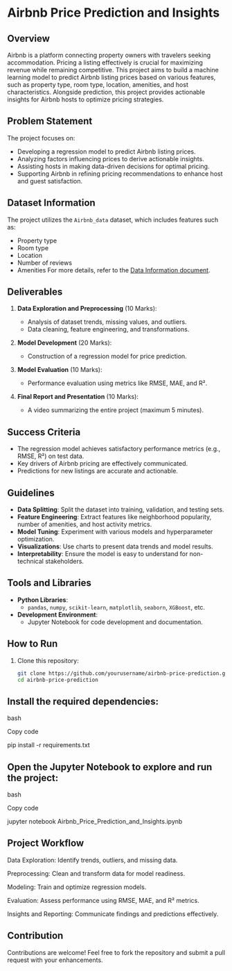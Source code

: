 # Airbnb Price Prediction and Insights

## Overview
Airbnb is a platform connecting property owners with travelers seeking accommodation. Pricing a listing effectively is crucial for maximizing revenue while remaining competitive. This project aims to build a machine learning model to predict Airbnb listing prices based on various features, such as property type, room type, location, amenities, and host characteristics. Alongside prediction, this project provides actionable insights for Airbnb hosts to optimize pricing strategies.

## Problem Statement
The project focuses on:
- Developing a regression model to predict Airbnb listing prices.
- Analyzing factors influencing prices to derive actionable insights.
- Assisting hosts in making data-driven decisions for optimal pricing.
- Supporting Airbnb in refining pricing recommendations to enhance host and guest satisfaction.

## Dataset Information
The project utilizes the `Airbnb_data` dataset, which includes features such as:
- Property type
- Room type
- Location
- Number of reviews
- Amenities
For more details, refer to the [Data Information document](#).

## Deliverables
1. **Data Exploration and Preprocessing** (10 Marks):
   - Analysis of dataset trends, missing values, and outliers.
   - Data cleaning, feature engineering, and transformations.

2. **Model Development** (20 Marks):
   - Construction of a regression model for price prediction.

3. **Model Evaluation** (10 Marks):
   - Performance evaluation using metrics like RMSE, MAE, and R².

4. **Final Report and Presentation** (10 Marks):
   - A video summarizing the entire project (maximum 5 minutes).

## Success Criteria
- The regression model achieves satisfactory performance metrics (e.g., RMSE, R²) on test data.
- Key drivers of Airbnb pricing are effectively communicated.
- Predictions for new listings are accurate and actionable.

## Guidelines
- **Data Splitting**: Split the dataset into training, validation, and testing sets.
- **Feature Engineering**: Extract features like neighborhood popularity, number of amenities, and host activity metrics.
- **Model Tuning**: Experiment with various models and hyperparameter optimization.
- **Visualizations**: Use charts to present data trends and model results.
- **Interpretability**: Ensure the model is easy to understand for non-technical stakeholders.

## Tools and Libraries
- **Python Libraries**: 
  - `pandas`, `numpy`, `scikit-learn`, `matplotlib`, `seaborn`, `XGBoost`, etc.
- **Development Environment**:
  - Jupyter Notebook for code development and documentation.

## How to Run
1. Clone this repository:
   ```bash
   git clone https://github.com/yourusername/airbnb-price-prediction.git
   cd airbnb-price-prediction

## Install the required dependencies:
bash

Copy code

pip install -r requirements.txt

## Open the Jupyter Notebook to explore and run the project:
bash

Copy code

jupyter notebook Airbnb_Price_Prediction_and_Insights.ipynb

## Project Workflow
Data Exploration: Identify trends, outliers, and missing data.

Preprocessing: Clean and transform data for model readiness.

Modeling: Train and optimize regression models.

Evaluation: Assess performance using RMSE, MAE, and R² metrics.

Insights and Reporting: Communicate findings and predictions effectively.

## Contribution
Contributions are welcome! Feel free to fork the repository and submit a pull request with your enhancements.
